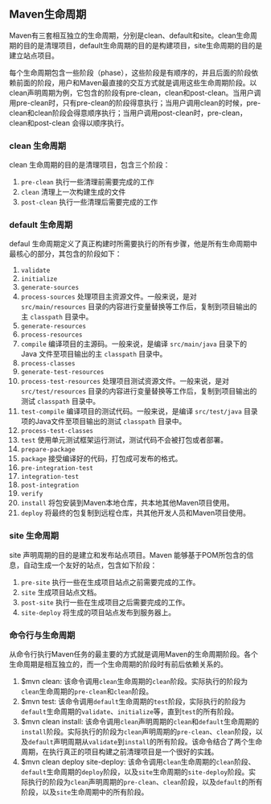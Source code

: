 ## Maven生命周期

Maven有三套相互独立的生命周期，分别是clean、default和site。clean生命周期的目的是清理项目，default生命周期的目的是构建项目，site生命周期的目的是建立站点项目。

每个生命周期包含一些阶段（phase），这些阶段是有顺序的，并且后面的阶段依赖前面的阶段，用户和Maven最直接的交互方式就是调用这些生命周期阶段。以clean声明周期为例，它包含的阶段有pre-clean，clean和post-clean。当用户调用pre-clean时，只有pre-clean的阶段得意执行；当用户调用clean的时候，pre-clean和clean阶段会得意顺序执行；当用户调用post-clean时，pre-clean，clean和post-clean 会得以顺序执行。

### clean 生命周期

clean 生命周期的目的是清理项目，包含三个阶段：

1. `pre-clean` 执行一些清理前需要完成的工作
2. `clean` 清理上一次构建生成的文件
3. `post-clean` 执行一些清理后需要完成的工作

### default 生命周期

defaul 生命周期定义了真正构建时所需要执行的所有步骤，他是所有生命周期中最核心的部分，其包含的阶段如下：

1. `validate`
2. `initialize`
3. `generate-sources`
4. `process-sources` 处理项目主资源文件。一般来说，是对 `src/main/resources` 目录的内容进行变量替换等工作后，复制到项目输出的主 `classpath` 目录中。
5. `generate-resources`
6. `process-resources`
7. `compile` 编译项目的主源码。一般来说，是编译 `src/main/java` 目录下的 Java 文件至项目输出的主 `classpath` 目录中。
8. `process-classes`
9. `generate-test-resources`
10. `process-test-resources` 处理项目测试资源文件。一般来说，是对 `src/test/resources` 目录的内容进行变量替换等工作后，复制到项目输出的测试 `classpath` 目录中。
11. `test-compile` 编译项目的测试代码。一般来说，是编译 `src/test/java` 目录项的Java文件至项目输出的测试 `classpath` 目录中。
12. `process-test-classes`
13. `test` 使用单元测试框架运行测试，测试代码不会被打包或者部署。
14. `prepare-package`
15. `package` 接受编译好的代码，打包成可发布的格式。
16. `pre-integration-test`
17. `integration-test`
18. `post-integration`
19. `verify`
20. `install` 将包安装到Maven本地仓库，共本地其他Maven项目使用。
21. `deploy` 将最终的包复制到远程仓库，共其他开发人员和Maven项目使用。


### site 生命周期

site 声明周期的目的是建立和发布站点项目。Maven 能够基于POM所包含的信息，自动生成一个友好的站点，包含如下阶段：

1. `pre-site` 执行一些在生成项目站点之前需要完成的工作。
2. `site` 生成项目站点文档。
3. `post-site` 执行一些在生成项目之后需要完成的工作。
4. `site-deploy` 将生成的项目站点发布到服务器上。

### 命令行与生命周期

从命令行执行Maven任务的最主要的方式就是调用Maven的生命周期阶段。各个生命周期是相互独立的，而一个生命周期的阶段时有前后依赖关系的。

1. $mvn clean: 该命令调用`clean`生命周期的`clean`阶段。实际执行的阶段为`clean`生命周期的`pre-clean`和`clean`阶段。
2. $mvn test: 该命令调用`default`生命周期的`test`阶段，实际执行的阶段为`default`生命周期的`validate`、`initialize`等，直到`test`的所有阶段。
3. $mvn clean install: 该命令调用`clean`声明周期的`clean`和`default`生命周期的`install`阶段。实际执行的阶段为`clean`声明周期的`pre-clean`、`clean`阶段，以及`default`声明周期从`validate`到`install`的所有阶段。该命令结合了两个生命周期，在执行真正的项目构建之前清理项目是一个很好的实践。
4. $mvn clean deploy site-deploy: 该命令调用`clean`生命周期的`clean`阶段、`default`生命周期的`deploy`阶段，以及`site`生命周期的`site-deploy`阶段。实际执行的阶段为`clean`声明周期的`pre-clean`、`clean`阶段，以及`default`的所有阶段，以及`site`生命周期中的所有阶段。




